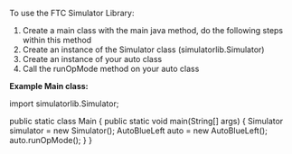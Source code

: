 To use the FTC Simulator Library:
  1. Create a main class with the main java method, do the following steps within this method
  2. Create an instance of the Simulator class (simulatorlib.Simulator)
  3. Create an instance of your auto class
  4. Call the runOpMode method on your auto class

**Example Main class:**

import simulatorlib.Simulator;

public static class Main {
  public static void main(String[] args) {
    Simulator simulator = new Simulator();
    AutoBlueLeft auto = new AutoBlueLeft();
    auto.runOpMode();
  }
}
